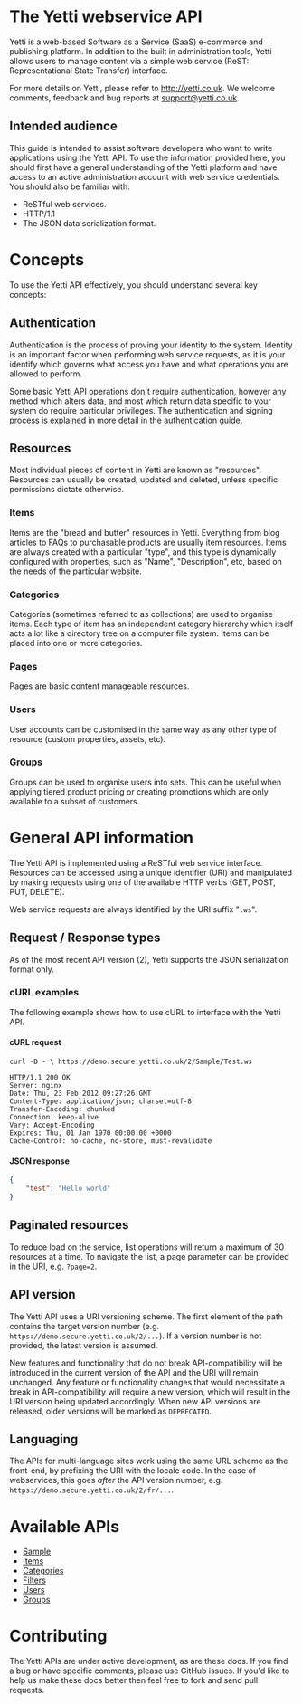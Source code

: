 # The Yetti webservice API

Yetti is a web-based Software as a Service (SaaS) e-commerce and publishing platform.
In addition to the built in administration tools, Yetti allows users to manage content via a simple web service (ReST: Representational State Transfer) interface.

For more details on Yetti, please refer to http://yetti.co.uk. We welcome comments, feedback and bug reports at support@yetti.co.uk.

## Intended audience

This guide is intended to assist software developers who want to write applications using the Yetti API.
To use the information provided here, you should first have a general understanding of the Yetti platform and have access to an active administration account with web service credentials. 
You should also be familiar with:

* ReSTful web services.
* HTTP/1.1
* The JSON data serialization format.

# Concepts

To use the Yetti API effectively, you should understand several key concepts:

## Authentication

Authentication is the process of proving your identity to the system. 
Identity is an important factor when performing web service requests, as it is your identify which governs what access you have and what operations you are allowed to perform.

Some basic Yetti API operations don't require authentication, however any method which alters data, and most which return data specific to your system do require particular privileges. 
The authentication and signing process is explained in more detail in the [authentication guide](https://github.com/YettiPowered/api-docs/blob/master/sections/authentication.md).

## Resources

Most individual pieces of content in Yetti are known as "resources". Resources can usually be created, updated and deleted, unless specific permissions dictate otherwise.

### Items

Items are the "bread and butter" resources in Yetti. Everything from blog articles to FAQs to purchasable products are usually item resources.
Items are always created with a particular "type", and this type is dynamically configured with properties, such as "Name", "Description", etc, based on the needs of the particular website.

### Categories

Categories (sometimes referred to as collections) are used to organise items. 
Each type of item has an independent category hierarchy which itself acts a lot like a directory tree on a computer file system. 
Items can be placed into one or more categories.

### Pages

Pages are basic content manageable resources.

### Users

User accounts can be customised in the same way as any other type of resource (custom properties, assets, etc).

### Groups

Groups can be used to organise users into sets. This can be useful when applying tiered product pricing or creating promotions which are only available to a subset of customers.

# General API information

The Yetti API is implemented using a ReSTful web service interface. 
Resources can be accessed using a unique identifier (URI) and manipulated by making requests using one of the available HTTP verbs (GET, POST, PUT, DELETE).

Web service requests are always identified by the URI suffix "`.ws`".

## Request / Response types

As of the most recent API version (2), Yetti supports the JSON serialization format only.

### cURL examples

The following example shows how to use cURL to interface with the Yetti API.

#### cURL request
```
curl -D - \ https://demo.secure.yetti.co.uk/2/Sample/Test.ws

HTTP/1.1 200 OK
Server: nginx
Date: Thu, 23 Feb 2012 09:27:26 GMT
Content-Type: application/json; charset=utf-8
Transfer-Encoding: chunked
Connection: keep-alive
Vary: Accept-Encoding
Expires: Thu, 01 Jan 1970 00:00:00 +0000
Cache-Control: no-cache, no-store, must-revalidate
```

#### JSON response
```json
{
    "test": "Hello world"
}
```

## Paginated resources

To reduce load on the service, list operations will return a maximum of 30 resources at a time. To navigate the list, a page parameter can be provided in the URI, e.g. `?page=2`.

## API version

The Yetti API uses a URI versioning scheme. The first element of the path contains the target version number (e.g. `https://demo.secure.yetti.co.uk/2/...`). 
If a version number is not provided, the latest version is assumed.

New features and functionality that do not break API-compatibility will be introduced in the current version of the API and the URI will remain unchanged. 
Any feature or functionality changes that would necessitate a break in API-compatibility will require a new version, which will result in the URI version 
being updated accordingly. When new API versions are released, older versions will be marked as `DEPRECATED`.

## Languaging

The APIs for multi-language sites work using the same URL scheme as the front-end, by prefixing the URI with the locale code. In the case of webservices, 
this goes *after* the API version number, e.g. `https://demo.secure.yetti.co.uk/2/fr/...`.

# Available APIs

* [Sample](https://github.com/YettiPowered/api-docs/blob/master/sections/sample.md)
* [Items](https://github.com/YettiPowered/api-docs/blob/master/sections/items.md)
* [Categories](https://github.com/YettiPowered/api-docs/blob/master/sections/categories.md)
* [Filters](https://github.com/YettiPowered/api-docs/blob/master/sections/filters.md)
* [Users](https://github.com/YettiPowered/api-docs/blob/master/sections/users.md)
* [Groups](https://github.com/YettiPowered/api-docs/blob/master/sections/groups.md)

# Contributing

The Yetti APIs are under active development, as are these docs. If you find a bug or have specific comments, please use GitHub issues. If you'd like to help us make these docs
better then feel free to fork and send pull requests.
